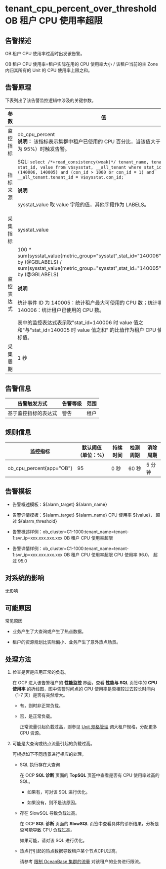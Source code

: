 tenant_cpu_percent_over_threshold OB 租户 CPU 使用率超限 
======================================================================



**告警描述** 
-----------------------------

OB 租户 CPU 使用率过高时出发该告警。

OB 租户 CPU 使用率=租户实际在用的 CPU 使用率大小 / 该租户当前的主 Zone 内归其所有的 Unit 的 CPU 使用率上限之和。

告警原理 
-------------------------

下表列出了该告警监控逻辑中涉及的关键参数。


|  参数   |                                                                                                                                                                                                                                         值                                                                                                                                                                                                                                         |
|-------|-----------------------------------------------------------------------------------------------------------------------------------------------------------------------------------------------------------------------------------------------------------------------------------------------------------------------------------------------------------------------------------------------------------------------------------------------------------------------------------|
| 监控指标  | ob_cpu_percent <br>**说明：**  该指标表示集群中租户已使用的 CPU 百分比，当该值大于阈值（默认为 95%）时触发告警。                                                                                                                                                                                                                                                                                                                                                                              |
| 指标来源  | SQL:  ```select /*+read_consistency(weak)*/ tenant_name, tenant_id, stat_id, value from v$sysstat, __all_tenant where stat_id IN (140006, 140005) and (con_id > 1000 or con_id = 1) and __all_tenant.tenant_id = v$sysstat.con_id; ```  <main id="notice" type='explain'><h4>说明</h4><p>sysstat_value 取 value 字段的值，其他字段作为 LABELS。</p></main>                                                                                                                      |
| 采集指标  | sysstat_value                                                                                                                                                                                                                                                                                                                                                                                                                                                                     |
| 监控表达式 | 100 \* sum(sysstat_value{metric_group="sysstat",stat_id="140006",@LABELS}) by (@GBLABELS) / sum(sysstat_value{metric_group="sysstat",stat_id="140005",@LABELS}) by (@GBLABELS) <main id="notice" type='explain'><h4>说明</h4><p>统计事件 ID 为 140005：统计租户最大可使用的 CPU 数；统计事件 ID 为 140006：统计租户已使用的 CPU 数。</p></main> 表中的监控表达式表示取"stat_id=140006 时 value 值之和"与"stat_id=140005 时 value 值之和" 的比值作为租户 CPU 使用率监控指标值。 |
| 采集周期  | 1 秒                                                                                                                                                                                                                                                                                                                                                                                                                                                                               |



**告警信息** 
-----------------------------



|   告警触发方式   | 告警等级 | 范围 |
|------------|------|----|
| 基于监控指标的表达式 | 警告   | 租户 |



**规则信息** 
-----------------------------



|           监控指标           | 默认阈值（单位：%） | 持续时间 | 检测周期 | 消除周期 |
|--------------------------|------------|------|------|------|
| ob_cpu_percent{app="OB"} | 95         | 0 秒  | 60 秒 | 5 分钟 |



**告警模板** 
-----------------------------

* 告警概述模板：${alarm_target} ${alarm_name}

  

* 告警详情模板：${alarm_target} ${alarm_name} CPU 使用率 ${value}， 超过 ${alarm_threshold}

  

* 告警概述样例：ob_cluster=C1-1000:tenant_name=tenant-1:svr_ip=xxx.xxx.xxx.xxx OB 租户 CPU 使用率超限

  

* 告警详情样例：ob_cluster=C1-1000:tenant_name=tenant-1:svr_ip=xxx.xxx.xxx.xxx OB 租户 CPU 使用率超限 CPU 使用率 96.0， 超过 95.0

  




**对系统的影响** 
-------------------------------

无影响

**可能原因** 
-----------------------------

常见原因

* 业务产生了大查询或产生了热点数据。

  

* 租户的资源规划比实际偏小、业务产生了意外热点场景。

  




处理方法 
-------------------------

1. 检查是否是应用正常的负载。

   在 OCP 进入该告警租户的 **性能监控** 界面，查看 **性能与 SQL** 页签中的 **CPU 使用率** 的折线图，图中告警时间点的 CPU 使用率是否相较过去较长时间内（1-7 天）是否有突然增大。
   * 有，则时非正常负载。

     
   
   * 否，是正常负载。

     正常流量引起负载过高，则参见 [Unit 规格管理](../../3.ob-cloud-platform/5.manage-tenants/2.basic-tenant-operations/3.unit-specification-management.md) 调大租户规格，分配更多 CPU 资源。
     
   

   

2. 可能是大查询或热点流量引起的负载过高。

   可根据如下不同场景进行相应的处理。
   * SQL 执行存在大查询

     在 OCP **SQL 诊断** 页面的 **TopSQL** 页签中查看是否有 CPU 使用率过高的 SQL。
     * 如果有，可对该 SQL 进行优化。

       
     
     * 如果没有，则不是该原因。

       
     

     
   
   * 存在 SlowSQL 导致负载过高。

     在 OCP **SQL 诊断** 页面的 **SlowSQL** 页签中查看具体的诊断结果，分析是否可能导致 CPU 负载过高。

     如果可能，请对该 SQL 进行优化。
     
   
   * 热点行引起的热点数据导致租户某个节点CPU过高。

     请参考 [限制 OceanBase 集群的流量](../4.alarm-appendix/5.limit-the-inbound-traffic-of-the-oceanbase-cluster.md) 对该租户的业务进行限流。
     
   

   




